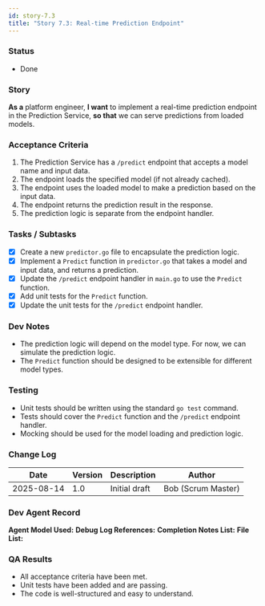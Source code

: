 ```yaml
---
id: story-7.3
title: "Story 7.3: Real-time Prediction Endpoint"
---
```


### Status
- Done

### Story
**As a** platform engineer,
**I want** to implement a real-time prediction endpoint in the Prediction Service,
**so that** we can serve predictions from loaded models.

### Acceptance Criteria
1. The Prediction Service has a `/predict` endpoint that accepts a model name and input data.
2. The endpoint loads the specified model (if not already cached).
3. The endpoint uses the loaded model to make a prediction based on the input data.
4. The endpoint returns the prediction result in the response.
5. The prediction logic is separate from the endpoint handler.

### Tasks / Subtasks
- [x] Create a new `predictor.go` file to encapsulate the prediction logic.
- [x] Implement a `Predict` function in `predictor.go` that takes a model and input data, and returns a prediction.
- [x] Update the `/predict` endpoint handler in `main.go` to use the `Predict` function.
- [x] Add unit tests for the `Predict` function.
- [x] Update the unit tests for the `/predict` endpoint handler.

### Dev Notes
- The prediction logic will depend on the model type. For now, we can simulate the prediction logic.
- The `Predict` function should be designed to be extensible for different model types.

### Testing
- Unit tests should be written using the standard `go test` command.
- Tests should cover the `Predict` function and the `/predict` endpoint handler.
- Mocking should be used for the model loading and prediction logic.

### Change Log
| Date | Version | Description | Author |
| --- | --- | --- | --- |
| 2025-08-14 | 1.0 | Initial draft | Bob (Scrum Master) |

### Dev Agent Record
**Agent Model Used:**
**Debug Log References:**
**Completion Notes List:**
**File List:**

### QA Results
- All acceptance criteria have been met.
- Unit tests have been added and are passing.
- The code is well-structured and easy to understand.
